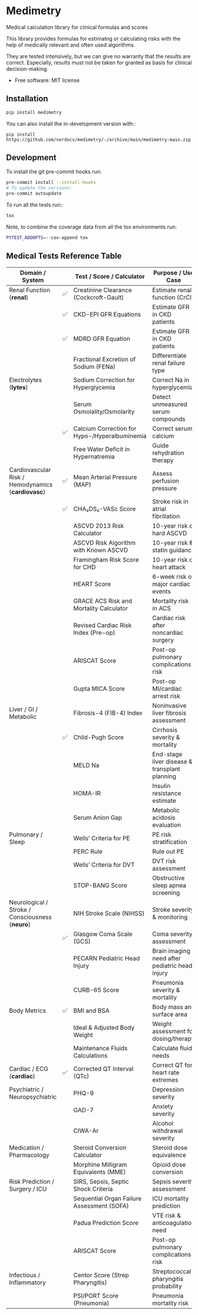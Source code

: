 # Medimetry

Medical calculation library for clinical formulas and scores

This library provides formulas for estimatng or calculating risks with the help of medically relevant and
often used algorithms.

They are tested intensively, but we can give no warranty that the results are correct. Especially, results must not
be taken for granted as basis for clinical decision-making.

* Free software: MIT license

## Installation

```bash
pip install medimetry
```

You can also install the in-development version with::

    pip install https://github.com/nerdocs/medimetry/-/archive/main/medimetry-main.zip


## Development

To install the git pre-commit hooks run:
```bash
pre-commit install --install-hooks
# To update the versions:
pre-commit autoupdate
```

To run all the tests run::

```bash
tox
```

Note, to combine the coverage data from all the tox environments run:

```bash
PYTEST_ADDOPTS=--cov-append tox
```

## Medical Tests Reference Table

| Domain / System                                     |   | Test / Score / Calculator                         | Purpose / Use Case                             |
|-----------------------------------------------------|---|---------------------------------------------------|------------------------------------------------|
| Renal Function (**renal**)                          | ✅ | Creatinine Clearance (Cockcroft-Gault)            | Estimate renal function (CrCl)                 |
|                                                     | ✅ | CKD-EPI GFR Equations                             | Estimate GFR in CKD patients                   |
|                                                     | ✅ | MDRD GFR Equation                                 | Estimate GFR in CKD patients                   |
|                                                     |   | Fractional Excretion of Sodium (FENa)             | Differentiate renal failure type               |
| Electrolytes (**lytes**)                            |   | Sodium Correction for Hyperglycemia               | Correct Na in hyperglycemia                    |
|                                                     |   | Serum Osmolality/Osmolarity                       | Detect unmeasured serum compounds              |
|                                                     | ✅ | Calcium Correction for Hypo-/Hyperalbuminemia     | Correct serum calcium                          |
|                                                     |   | Free Water Deficit in Hypernatremia               | Guide rehydration therapy                      |
| Cardiovascular Risk / Hemodynamics (**cardiovasc**) | ✅ | Mean Arterial Pressure (MAP)                      | Assess perfusion pressure                      |
|                                                     | ✅ | CHA₂DS₂-VASc Score                                | Stroke risk in atrial fibrillation             |
|                                                     |   | ASCVD 2013 Risk Calculator                        | 10-year risk of hard ASCVD                     |
|                                                     |   | ASCVD Risk Algorithm with Known ASCVD             | 10-year risk & statin guidance                 |
|                                                     |   | Framingham Risk Score for CHD                     | 10-year risk of heart attack                   |
|                                                     |   | HEART Score                                       | 6-week risk of major cardiac events            |
|                                                     |   | GRACE ACS Risk and Mortality Calculator           | Mortality risk in ACS                          |
|                                                     |   | Revised Cardiac Risk Index (Pre-op)               | Cardiac risk after noncardiac surgery          |
|                                                     |   | ARISCAT Score                                     | Post-op pulmonary complications risk           |
|                                                     |   | Gupta MICA Score                                  | Post-op MI/cardiac arrest risk                 |
| Liver / GI / Metabolic                              |   | Fibrosis-4 (FIB-4) Index                          | Noninvasive liver fibrosis assessment          |
|                                                     | ✅ | Child-Pugh Score                                  | Cirrhosis severity & mortality                 |
|                                                     |   | MELD Na                                           | End-stage liver disease & transplant planning  |
|                                                     |   | HOMA-IR                                           | Insulin resistance estimate                    |
|                                                     |   | Serum Anion Gap                                   | Metabolic acidosis evaluation                  |
| Pulmonary / Sleep                                   |   | Wells’ Criteria for PE                            | PE risk stratification                         |
|                                                     |   | PERC Rule                                         | Rule out PE                                    |
|                                                     |   | Wells’ Criteria for DVT                           | DVT risk assessment                            |
|                                                     |   | STOP-BANG Score                                   | Obstructive sleep apnea screening              |
| Neurological / Stroke / Consciousness (**neuro**)   |   | NIH Stroke Scale (NIHSS)                          | Stroke severity & monitoring                   |
|                                                     | ✅ | Glasgow Coma Scale (GCS)                          | Coma severity assessment                       |
|                                                     |   | PECARN Pediatric Head Injury                      | Brain imaging need after pediatric head injury |
|                                                     |   | CURB-65 Score                                     | Pneumonia severity & mortality                 |
| Body Metrics                                        | ✅ | BMI and BSA                                       | Body mass and surface area                     |
|                                                     |   | Ideal & Adjusted Body Weight                      | Weight assessment for dosing/therapy           |
|                                                     |   | Maintenance Fluids Calculations                   | Calculate fluid needs                          |
| Cardiac / ECG  (**cardiac**)                        | ✅ | Corrected QT Interval (QTc)                       | Correct QT for heart rate extremes             |
| Psychiatric / Neuropsychiatric                      |   | PHQ-9                                             | Depression severity                            |
|                                                     |   | GAD-7                                             | Anxiety severity                               |
|                                                     |   | CIWA-Ar                                           | Alcohol withdrawal severity                    |
| Medication / Pharmacology                           |   | Steroid Conversion Calculator                     | Steroid dose equivalence                       |
|                                                     |   | Morphine Milligram Equivalents (MME)              | Opioid dose conversion                         |
| Risk Prediction / Surgery / ICU                     |   | SIRS, Sepsis, Septic Shock Criteria               | Sepsis severity assessment                     |
|                                                     |   | Sequential Organ Failure Assessment (SOFA)        | ICU mortality prediction                       |
|                                                     |   | Padua Prediction Score                            | VTE risk & anticoagulation need                |
|                                                     |   | ARISCAT Score                                     | Post-op pulmonary complications risk           |
| Infectious / Inflammatory                           |   | Centor Score (Strep Pharyngitis)                  | Streptococcal pharyngitis probability          |
|                                                     |   | PSI/PORT Score (Pneumonia)                        | Pneumonia mortality risk                       |
